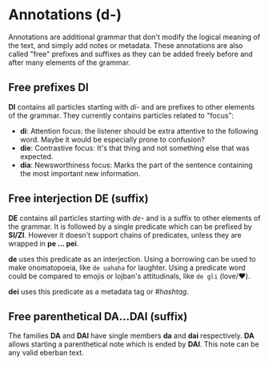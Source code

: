 # Annotations (d-)

Annotations are additional grammar that don't modify the logical meaning of the
text, and simply add notes or metadata. These annotations are also called "free"
prefixes and suffixes as they can be added freely before and after many elements
of the grammar.

## Free prefixes DI

__DI__ contains all particles starting with _di-_ and are prefixes to other
elements of the grammar. They currently contains particles related to "focus":

- __di__: Attention focus: the listener should be extra attentive to the
  following word. Maybe it would be especially prone to confusion? 
- __die__: Contrastive focus: It's that thing and not something else that was
  expected. 
- __dia__: Newsworthiness focus: Marks the part of the sentence containing the
  most important new information.

## Free interjection DE (suffix)

__DE__ contains all particles starting with _de-_ and is a suffix to other
elements of the grammar. It is followed by a single predicate which can be
prefixed by __SI/ZI__. However it doesn't support chains of predicates, unless
they are wrapped in __pe ... pei__.

__de__ uses this predicate as an interjection. Using a borrowing can be used
to make onomatopoeia, like `de uahaha` for laughter. Using a predicate word
could be compared to emojis or lojban's attitudinals, like `de gli` (love/❤️).

__dei__ uses this predicate as a metadata tag or _#hashtag_.

## Free parenthetical DA...DAI (suffix)

The families __DA__ and __DAI__ have single members __da__ and __dai__
respectively. __DA__ allows starting a parenthetical note which is ended by
__DAI__. This note can be any valid eberban text.
